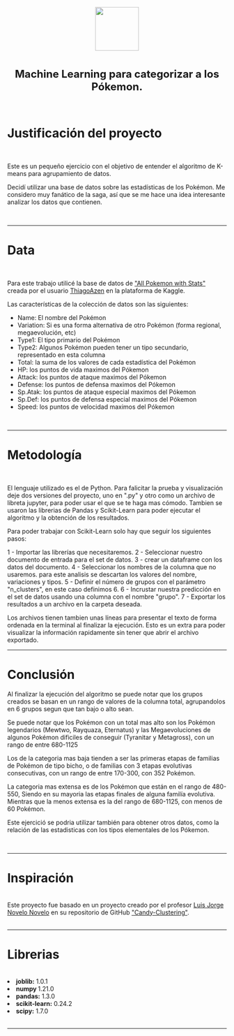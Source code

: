<p align="center">
<a href="https://github.com/zakareto"><img src = "https://upload.wikimedia.org/wikipedia/commons/thumb/5/53/Pok%C3%A9_Ball_icon.svg/640px-Pok%C3%A9_Ball_icon.svg.png" width = 100> </a>
</p>
<h1 align=center><font size = 5>Machine Learning para categorizar a los Pókemon.</font></h1>
<br>

# Justificación del proyecto
<br>


Este es un pequeño ejercicio con el objetivo de entender el algoritmo de K-means para agrupamiento de datos.

Decidí utilizar una base de datos sobre las estadísticas de los Pokémon. Me considero muy fanático de la saga, así que se me hace una idea interesante analizar los datos que contienen.



<br>

***
# Data
<br>

Para este trabajo utilicé la base de datos de <a href="https://www.kaggle.com/thiagoazen/all-pokemon-with-stats/version/1">"All Pokemon with Stats"</a> creada por el usuario  <a href="https://www.kaggle.com/thiagoazen">ThiagoAzen</a> en la plataforma de Kaggle.

Las características de la colección de datos son las siguientes:

- Name: El nombre del Pokémon
- Variation: Si es una forma alternativa de otro Pokémon (forma regional, megaevolución, etc)
- Type1: El tipo primario del Pokémon
- Type2: Algunos Pokémon pueden tener un tipo secundario, representado en esta columna
- Total: la suma de los valores de cada estadística del Pokémon
- HP: los puntos de vida maximos del Pókemon
- Attack: los puntos de ataque maximos del Pókemon
- Defense: los puntos de defensa maximos del Pókemon
- Sp.Atak: los puntos de ataque especial maximos del Pókemon
- Sp.Def: los puntos de defensa especial maximos del Pókemon
- Speed: los puntos de velocidad maximos del Pókemon
<br>

***
# Metodología
<br>

El lenguaje utilizado es el de Python. Para falicitar la prueba y visualización deje dos versiones del proyecto, uno en ".py" y otro como un archivo de libreta jupyter, para poder usar el que se te haga mas cómodo.
Tambien se usaron las librerias de Pandas y Scikit-Learn para poder ejecutar el algoritmo y la obtención de los resultados.

Para poder trabajar con Scikit-Learn solo hay que seguir los siguientes pasos:

1 - Importar las librerías que necesitaremos.
2 - Seleccionar nuestro documento de entrada para el set de datos.
3 - crear un dataframe con los datos del documento.
4 - Seleccionar los nombres de la columna que no usaremos. para este analisis se descartan los valores del nombre, variaciones y tipos.
5 - Definir el número de grupos con el parámetro "n_clusters", en este caso definimos 6.
6 - Incrustar nuestra predicción en el set de datos usando una columna con el nombre "grupo".
7 - Exportar los resultados a un archivo en la carpeta deseada.

Los archivos tienen tambien unas líneas para presentar el texto de forma ordenada en la terminal al finalizar la ejecución. Esto es un extra para poder visualizar la información rapidamente sin tener que abrir el archivo exportado.

***
 # Conclusión<br>
Al finalizar la ejecución del algoritmo se puede notar que los grupos creados se basan en un rango de valores de la columna total, agrupandolos en 6 grupos segun que tan bajo o alto sean. 

Se puede notar que los Pokémon con un total mas alto son los Pokémon legendarios (Mewtwo, Rayquaza, Eternatus) y las Megaevoluciones de algunos Pokémon dificiles de conseguir (Tyranitar y Metagross), con un rango de entre 680-1125

Los de la categoria mas baja tienden a ser las primeras etapas de familias de Pokémon de tipo bicho, o de familias con 3 etapas evolutivas consecutivas, con un rango de entre 170-300, con 352 Pokémon.

La categoria mas extensa es de los Pokémon que están en el rango de 480-550, Siendo en su mayoria las etapas finales de alguna familía evolutiva. Mientras que la menos extensa es la del rango de 680-1125, con menos de 60 Pokémon.

Este ejercició se podria utilizar también para obtener otros datos, como la relación de las estadisticas con los tipos elementales de los Pókemon.

<br>

***
# Inspiración
<br>
Este proyecto fue basado en un proyecto creado por el profesor <a href="https://www.linkedin.com/in/novelo-luis/">Luis Jorge Novelo Novelo</a> en su repositorio de GitHub <a href="https://github.com/PhinanceScientist/Candy-Clustering">"Candy-Clustering"</a>.<br>

<br>

***
# Librerias
<br>
  
   <li> <b>joblib:</b>   1.0.1<br></li>
   <li> <b>numpy </b> 1.21.0<br></li>
   <li> <b>pandas:</b> 1.3.0<br></li>   
   <li> <b>scikit-learn:</b> 0.24.2<br></li>
   <li> <b>scipy:</b> 1.7.0 <br></li>
  <br>

***
